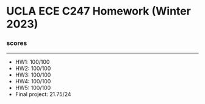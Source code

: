 # UCLA ECE C247 Homework (Winter 2023)

### scores
***
+ HW1: 100/100
+ HW2: 100/100
+ HW3: 100/100
+ HW4: 100/100
+ HW5: 100/100
+ Final project: 21.75/24
